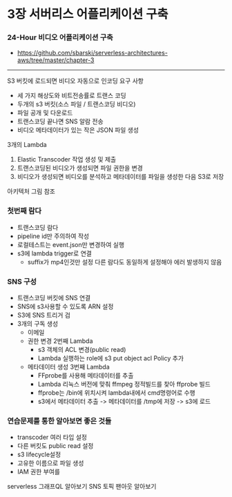 # 3장 서버리스 어플리케이션 구축

### 24-Hour 비디오 어플리케이션 구축
- https://github.com/sbarski/serverless-architectures-aws/tree/master/chapter-3

---

S3 버킷에 로드되면 비디오 자동으로 인코딩
요구 사항
- 세 가지 해상도와 비트전송률로 트랜스 코딩
- 두개의 s3 버킷(소스 파일 / 트랜스코딩 비디오)
- 파일 공개 및 다운로드
- 트랜스코딩 끝나면 SNS 알람 전송
- 비디오 메타데이터가 있는 작은 JSON 파일 생성


3개의 Lambda
1. Elastic Transcoder 작업 생성 및 제출
2. 트랜스코딩된 비디오가 생성되면 파일 권한을 변경
3. 비디오가 생성되면 비디오를 분석하고 메타데이터를 파일을 생성한 다음 S3로 저장

아키텍처 그림 참조

### 첫번째 람다
- 트랜스코딩 람다
- pipeline id만 주의하여 작성
- 로컬테스트는 event.json만 변경하여 실행
- s3에 lambda trigger로 연결
    - suffix가 mp4인것만 설정 다른 람다도 동일하게 설정해야 에러 발생하지 않음

### SNS 구성
- 트랜스코딩 버킷에 SNS 연결
- SNS에 s3사용할 수 있도록 ARN 설정
- S3에 SNS 트리거 검
- 3개의 구독 생성
    - 이메일
    - 권한 변경 2번째 Lambda
        - s3 객체의 ACL 변경(public read)
        - Lambda 실행하는 role에 s3 put object acl Policy 추가
    - 메타데이터 생성 3번째 Lambda
        - FFprobe를 사용해 메타데이터를 추출
        - Lambda 리눅스 버전에 맞춰 ffmpeg 정적빌드를 찾아 ffprobe 빌드
        - ffprobe는 /bin에 위치시켜 lambda내에서 cmd명령어로 수행
        - s3에서 메타데이터 추출 -> 메타데이터를 /tmp에 저장 -> s3에 로드
    

### 연습문제를 통한 알아보면 좋은 것들
- transcoder 여러 타입 설정
- 다른 버킷도 public read 설정
- s3 lifecycle설정
- 고유한 이름으로 파일 생성
- IAM 권한 부여를 







serverless 그래프QL 알아보기
SNS 토픽 팬아웃 알아보기